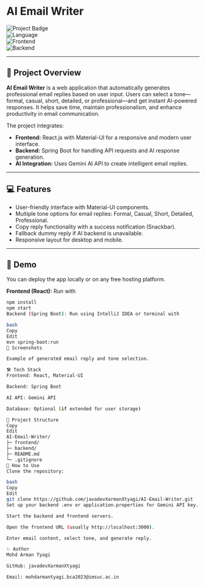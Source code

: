 # AI Email Writer

![Project Badge](https://img.shields.io/badge/Status-Completed-success)  
![Language](https://img.shields.io/badge/Language-Java-red)  
![Frontend](https://img.shields.io/badge/Frontend-React-blue)  
![Backend](https://img.shields.io/badge/Backend-SpringBoot-green)

---

## 📖 Project Overview
**AI Email Writer** is a web application that automatically generates professional email replies based on user input. Users can select a tone—formal, casual, short, detailed, or professional—and get instant AI-powered responses. It helps save time, maintain professionalism, and enhance productivity in email communication.

The project integrates:  
- **Frontend:** React.js with Material-UI for a responsive and modern user interface.  
- **Backend:** Spring Boot for handling API requests and AI response generation.  
- **AI Integration:** Uses Gemini AI API to create intelligent email replies.  

---

## 💻 Features
- User-friendly interface with Material-UI components.  
- Multiple tone options for email replies: Formal, Casual, Short, Detailed, Professional.  
- Copy reply functionality with a success notification (Snackbar).  
- Fallback dummy reply if AI backend is unavailable.  
- Responsive layout for desktop and mobile.

---

## 🚀 Demo
You can deploy the app locally or on any free hosting platform.  

**Frontend (React):** Run with  
```bash
npm install
npm start
Backend (Spring Boot): Run using IntelliJ IDEA or terminal with

bash
Copy
Edit
mvn spring-boot:run
📸 Screenshots

Example of generated email reply and tone selection.

🛠️ Tech Stack
Frontend: React, Material-UI

Backend: Spring Boot

AI API: Gemini API

Database: Optional (if extended for user storage)

📂 Project Structure
Copy
Edit
AI-Email-Writer/
├─ frontend/
├─ backend/
├─ README.md
└─ .gitignore
🔧 How to Use
Clone the repository:

bash
Copy
Edit
git clone https://github.com/javadevXarmanXtyagi/AI-Email-Writer.git
Set up your backend .env or application.properties for Gemini API key.

Start the backend and frontend servers.

Open the frontend URL (usually http://localhost:3000).

Enter email content, select tone, and generate reply.

✨ Author
Mohd Arman Tyagi

GitHub: javadevXarmanXtyagi

Email: mohdarmantyagi.bca2023@imsuc.ac.in

